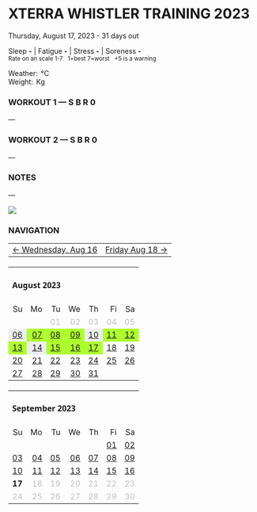 # XTERRA WHISTLER TRAINING 2023
Thursday, August 17, 2023 - 31 days out

Sleep **-** | Fatigue **-** | Stress **-** | Soreness **-**  
<sup>Rate on an scale 1-7 &nbsp; 1=best 7=worst &nbsp; +5 is a warning</sup>

Weather: &#8239;°C  
Weight: &#8239;Kg

### WORKOUT 1 &mdash; S B R 0
&mdash;

### WORKOUT 2 &mdash; S B R 0
&mdash;

### NOTES
&mdash;

![](/assets/jpg/II-9x550.jpeg)



### NAVIGATION
<table><tbody><tr><td><a href="xterra2023-32daysout">&larr; Wednesday, Aug 16</a></td><td style="text-align:right;"><a href="xterra2023-30daysout">Friday Aug 18 &rarr;</a></td></tr></tbody></table>
<table style="margin:20px 0 20px 0;"><tbody><tr><td style="text-align:left;font-family:agencyvc,sans;" colspan="7"><h4>August 2023</h4></td></tr><tr><td style="text-align:right;">Su</td><td style="text-align:right;">Mo</td><td style="text-align:right;">Tu</td><td style="text-align:right;">We</td><td style="text-align:right;">Th</td><td style="text-align:right;">Fi</td><td style="text-align:right;">Sa</td></tr><tr style=""><td style="text-align:right;" colspan="2"></td><td style="text-align:right;color:silver;">01</td><td style="text-align:right;color:silver;">02</td><td style="text-align:right;color:silver;">03</td><td style="text-align:right;color:silver;">04</td><td style="text-align:right;color:silver;">05</td></tr><tr style=""><td style="text-align:right;background-color:#eee;"><a href="xterra2023-42daysout">06</a></td><td style="text-align:right;background-color:greenyellow;"><a href="xterra2023-41daysout">07</a></td><td style="text-align:right;background-color:greenyellow;"><a href="xterra2023-40daysout">08</a></td><td style="text-align:right;background-color:greenyellow;"><a href="xterra2023-39daysout">09</a></td><td style="text-align:right;background-color:#eee;"><a href="xterra2023-38daysout">10</a></td><td style="text-align:right;background-color:greenyellow;"><a href="xterra2023-37daysout">11</a></td><td style="text-align:right;background-color:greenyellow;"><a href="xterra2023-36daysout">12</a></td></tr><tr style=""><td style="text-align:right;background-color:greenyellow;"><a href="xterra2023-35daysout">13</a></td><td style="text-align:right;background-color:#eee;"><a href="xterra2023-34daysout">14</a></td><td style="text-align:right;background-color:greenyellow;"><a href="xterra2023-33daysout">15</a></td><td style="text-align:right;background-color:greenyellow;"><a href="xterra2023-32daysout">16</a></td><td style="text-align:right;background-color:greenyellow;"><a href="xterra2023-31daysout">17</a></td><td style="text-align:right;"><a href="xterra2023-30daysout">18</a></td><td style="text-align:right;"><a href="xterra2023-29daysout">19</a></td></tr><tr style=""><td style="text-align:right;"><a href="xterra2023-28daysout">20</a></td><td style="text-align:right;"><a href="xterra2023-27daysout">21</a></td><td style="text-align:right;"><a href="xterra2023-26daysout">22</a></td><td style="text-align:right;"><a href="xterra2023-25daysout">23</a></td><td style="text-align:right;"><a href="xterra2023-24daysout">24</a></td><td style="text-align:right;"><a href="xterra2023-23daysout">25</a></td><td style="text-align:right;"><a href="xterra2023-22daysout">26</a></td></tr><tr style=""><td style="text-align:right;"><a href="xterra2023-21daysout">27</a></td><td style="text-align:right;"><a href="xterra2023-20daysout">28</a></td><td style="text-align:right;"><a href="xterra2023-19daysout">29</a></td><td style="text-align:right;"><a href="xterra2023-18daysout">30</a></td><td style="text-align:right;"><a href="xterra2023-17daysout">31</a></td><td style="text-align:right;"></td><td style="text-align:right;"></td></tr></tbody></table>
<table style="margin:20px 0 20px 0;"><tbody><tr><td style="text-align:left;font-family:agencyvc,sans;" colspan="7"><h4>September 2023</h4></td></tr><tr><td style="text-align:right;">Su</td><td style="text-align:right;">Mo</td><td style="text-align:right;">Tu</td><td style="text-align:right;">We</td><td style="text-align:right;">Th</td><td style="text-align:right;">Fi</td><td style="text-align:right;">Sa</td></tr><tr style=""><td style="text-align:right;" colspan="5"></td><td style="text-align:right;"><a href="xterra2023-16daysout">01</a></td><td style="text-align:right;"><a href="xterra2023-15daysout">02</a></td></tr><tr style=""><td style="text-align:right;"><a href="xterra2023-14daysout">03</a></td><td style="text-align:right;"><a href="xterra2023-13daysout">04</a></td><td style="text-align:right;"><a href="xterra2023-12daysout">05</a></td><td style="text-align:right;"><a href="xterra2023-11daysout">06</a></td><td style="text-align:right;"><a href="xterra2023-10daysout">07</a></td><td style="text-align:right;"><a href="xterra2023-9daysout">08</a></td><td style="text-align:right;"><a href="xterra2023-8daysout">09</a></td></tr><tr style=""><td style="text-align:right;"><a href="xterra2023-7daysout">10</a></td><td style="text-align:right;"><a href="xterra2023-6daysout">11</a></td><td style="text-align:right;"><a href="xterra2023-5daysout">12</a></td><td style="text-align:right;"><a href="xterra2023-4daysout">13</a></td><td style="text-align:right;"><a href="xterra2023-3daysout">14</a></td><td style="text-align:right;"><a href="xterra2023-2daysout">15</a></td><td style="text-align:right;"><a href="xterra2023-1dayout">16</a></td></tr><tr style=""><td style="text-align:right;font-weight:bold;">17</td><td style="text-align:right;color:silver;">18</td><td style="text-align:right;color:silver;">19</td><td style="text-align:right;color:silver;">20</td><td style="text-align:right;color:silver;">21</td><td style="text-align:right;color:silver;">22</td><td style="text-align:right;color:silver;">23</td></tr><tr style=""><td style="text-align:right;color:silver;">24</td><td style="text-align:right;color:silver;">25</td><td style="text-align:right;color:silver;">26</td><td style="text-align:right;color:silver;">27</td><td style="text-align:right;color:silver;">28</td><td style="text-align:right;color:silver;">29</td><td style="text-align:right;color:silver;">30</td></tr></tbody></table>